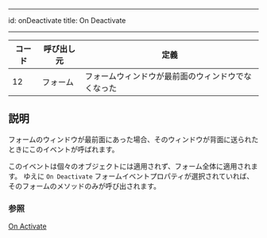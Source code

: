 - - -
id: onDeactivate title: On Deactivate
- - -

| コード | 呼び出し元 | 定義                        |
| --- | ----- | ------------------------- |
| 12  | フォーム  | フォームウィンドウが最前面のウィンドウでなくなった |


## 説明

フォームのウィンドウが最前面にあった場合、そのウィンドウが背面に送られたときにこのイベントが呼ばれます。

このイベントは個々のオブジェクトには適用されず、フォーム全体に適用されます。 ゆえに `On Deactivate` フォームイベントプロパティが選択されていれば、そのフォームのメソッドのみが呼び出されます。

### 参照
[On Activate](onActivate.md)